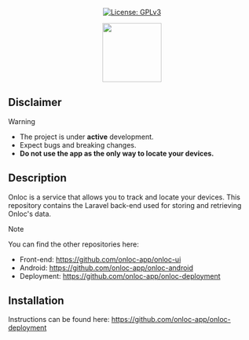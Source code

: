 <p align="center">
  <a href="https://opensource.org/license/gpl-3-0"><img src="https://img.shields.io/badge/License-GPL_v3-blue.svg?color=3F51B5&style=for-the-badge&label=License&logoColor=000000&labelColor=ececec" alt="License: GPLv3"></a>
</p>

<p align="center">
    <img src="https://raw.githubusercontent.com/onloc-app/onloc-ui/refs/heads/main/public/favicon.svg" height="120"/>
</p>

## Disclaimer

> [!WARNING]
>
> - The project is under **active** development.
> - Expect bugs and breaking changes.
> - **Do not use the app as the only way to locate your devices.**

## Description

Onloc is a service that allows you to track and locate your devices. This repository contains the Laravel back-end used for storing and retrieving Onloc's data.

> [!NOTE]
> You can find the other repositories here:
>
> - Front-end: https://github.com/onloc-app/onloc-ui
> - Android: https://github.com/onloc-app/onloc-android
> - Deployment: https://github.com/onloc-app/onloc-deployment

## Installation

Instructions can be found here: https://github.com/onloc-app/onloc-deployment
